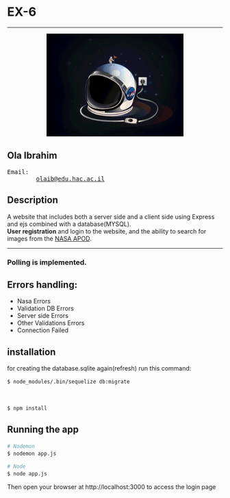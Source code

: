 ﻿<h1>EX-6</h1>

<hr>
<p align="center">
    <a href="https://api.nasa.gov/" target="blank"><img src="public/images/nasa.gif" width="320" alt="Nasa Logo" /></a>
</p>

<h2>Ola Ibrahim</h2>

<p><pre>Email:
        <a href="mailto:olaib@edu.hac.ac.il">olaib@edu.hac.ac.il</a>
</pre></p>

## Description

<P>
A website that includes both a server side and a client side using Express and ejs combined with a database(MYSQL).
<br><b>User registration</b> and login to the website, and the ability to search for images from the 
<a href="https://apod.nasa.gov/apod/astropix.html">NASA APOD</a>.</p>
<hr>
<h3>Polling is implemented.</h3>

## Errors handling:
<ul>
<li>Nasa Errors</li>
<li>Validation DB Errors</li>
<li>Server side Errors</li>
<li>Other Validations Errors</li>
<li>Connection Failed</li>
</ul>

## installation
for creating the database.sqlite again(refresh)
run this command:

```bash
$ node_modules/.bin/sequelize db:migrate
```
<br>

```bash
$ npm install
```

## Running the app

```bash
# Nodemon
$ nodemon app.js
````

```bash
# Node
$ node app.js
```

<span>Then open your browser at http://localhost:3000 to access the login page</p>


